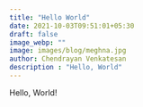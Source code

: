 ```yaml
---
title: "Hello World"
date: 2021-10-03T09:51:01+05:30
draft: false
image_webp: ""
image: images/blog/meghna.jpg
author: Chendrayan Venkatesan
description : "Hello, World"
---
```

Hello, World!
